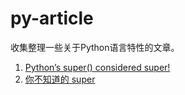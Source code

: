 # py-article

收集整理一些关于Python语言特性的文章。

1. [Python’s super() considered super!](https://rhettinger.wordpress.com/2011/05/26/super-considered-super/)
2. [你不知道的 super](http://funhacks.net/2016/11/09/super/)

